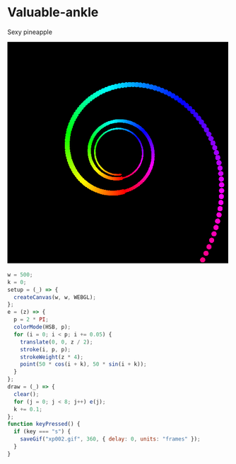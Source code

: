 # Valuable-ankle
Sexy pineapple

![buh](https://github.com/nicolasbaez/Polyester-case/blob/main/xp002.gif)
```javascript
w = 500;
k = 0;
setup = (_) => {
  createCanvas(w, w, WEBGL);
};
e = (z) => {
  p = 2 * PI;
  colorMode(HSB, p);
  for (i = 0; i < p; i += 0.05) {
    translate(0, 0, z / 2);
    stroke(i, p, p);
    strokeWeight(z * 4);
    point(50 * cos(i + k), 50 * sin(i + k));
  }
};
draw = (_) => {
  clear();
  for (j = 0; j < 8; j++) e(j);
  k += 0.1;
};
function keyPressed() {
  if (key === "s") {
    saveGif("xp002.gif", 360, { delay: 0, units: "frames" });
  }
}
